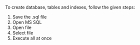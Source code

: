 To create database, tables and indexes, follow the given steps:
1. Save the .sql file
2. Open MS SQL
3. Open file
4. Select file
5. Execute all at once